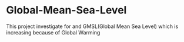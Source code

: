 # Global-Mean-Sea-Level
This project investigate for and GMSL(Global Mean Sea Level) which is increasing because of Global Warming
